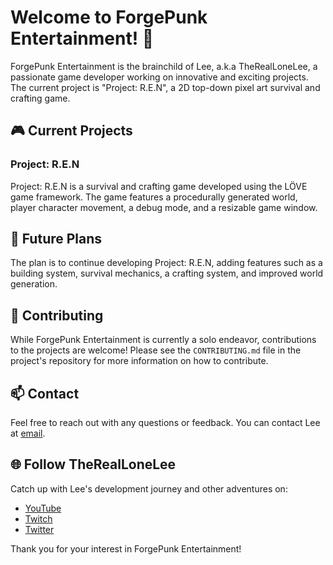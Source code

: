 # Welcome to ForgePunk Entertainment! 👋

ForgePunk Entertainment is the brainchild of Lee, a.k.a TheRealLoneLee, a passionate game developer working on innovative and exciting projects. The current project is "Project: R.E.N", a 2D top-down pixel art survival and crafting game.

## 🎮 Current Projects

### Project: R.E.N

Project: R.E.N is a survival and crafting game developed using the LÖVE game framework. The game features a procedurally generated world, player character movement, a debug mode, and a resizable game window.

## 🚀 Future Plans

The plan is to continue developing Project: R.E.N, adding features such as a building system, survival mechanics, a crafting system, and improved world generation.

## 🤝 Contributing

While ForgePunk Entertainment is currently a solo endeavor, contributions to the projects are welcome! Please see the `CONTRIBUTING.md` file in the project's repository for more information on how to contribute.

## 📫 Contact

Feel free to reach out with any questions or feedback. You can contact Lee at [email](mailto:your-email@example.com).

## 🌐 Follow TheRealLoneLee

Catch up with Lee's development journey and other adventures on:

- [YouTube](https://www.youtube.com/TheRealLoneLee)
- [Twitch](https://www.twitch.tv/TheRealLoneLee)
- [Twitter](https://twitter.com/TheRealLoneLee)

Thank you for your interest in ForgePunk Entertainment!